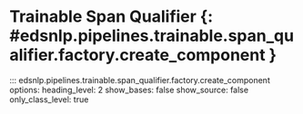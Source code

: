 # Trainable Span Qualifier {: #edsnlp.pipelines.trainable.span_qualifier.factory.create_component }

::: edsnlp.pipelines.trainable.span_qualifier.factory.create_component
    options:
        heading_level: 2
        show_bases: false
        show_source: false
        only_class_level: true
